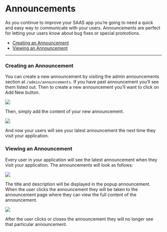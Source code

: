 # Announcements

As you continue to improve your SAAS app you’re going to need a quick and easy way to communicate with your users. Announcements are perfect for letting your users know about bug fixes or special promotions.

- [Creating an Announcement](#create-announcement)
- [Viewing an Announcement](#view-announcement)

---

<a name="create-announcement"></a>
### Creating an Announcement

You can create a new announcement by visiting the admin announcements section at `/admin/announcements`. If you have past announcement you’ll see them listed out. Then to create a new announcement you’ll want to click on Add New button.

![](/wave/img/docs/1.0/announcements-1.png)

Then, simply add the content of your new announcement.

![](/wave/img/docs/1.0/announcements-2.png) 

And now your users will see your latest announcement the next time they visit your application.

<a name="view-announcement"></a>
### Viewing an Announcement

Every user in your application will see the latest announcement when they visit your application. The announcements will look as follows:

![](/wave/img/docs/1.0/announcements-3.png)

The title and description will be displayed in the popup announcement. When the user clicks the announcement they will be taken to the announcement page where they can view the full content of the announcement.

![](/wave/img/docs/1.0/announcements-4.png)

After the user clicks or closes the announcement they will no longer see that particular announcement.